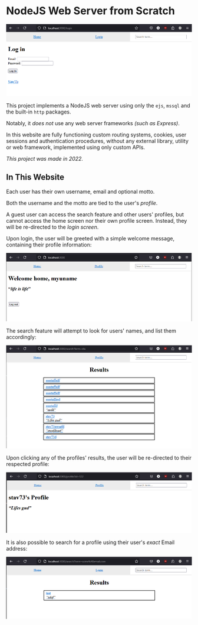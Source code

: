 # NodeJS Web Server from Scratch

![Banner](./public/assets/banner.png)

This project implements a NodeJS web server using only the `ejs`, `mssql` and the built-in `http` packages.

Notably, it *does not* use any web server frameworks *(such as Express)*.

In this website are fully functioning custom routing systems, cookies, user sessions and authentication procedures, without any external library, utility or web framework, implemented using only custom APIs.

<!--I have actually also originally re-made my own EJS in this project until I discovered it already exists.. 😅 *(Dropped because irrelevant to my goal.) (also EJS has super cool stuff ootb)*-->

*This project was made in 2022.*

## In This Website

Each user has their own username, email and optional motto.

Both the username and the motto are tied to the user's *profile*.

A guest user can access the search feature and other users' profiles, but cannot access the home screen nor their own profile screen. Instead, they will be re-directed to the *login screen*.

Upon login, the user will be greeted with a simple welcome message, containing their profile information:

![The home screen for user "myuname", with the motto "life is life".](./public/assets/home.png)

The search feature will attempt to look for users' names, and list them accordingly:

![Search results for query "sta"](./public/assets/search.png)

Upon clicking any of the profiles' results, the user will be re-directed to their respected profile:

![Profile page of "stav73", with the motto "Lifes gud"](./public/assets/profile.png)

It is also possible to search for a profile using their user's *exact* Email address:

![The search results for the Email query of "some@email.com"](./public/assets/email_search.png)
